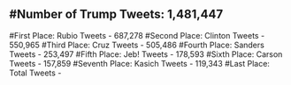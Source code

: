 #Number of Trump Tweets: 1,481,447
---
#First Place: Rubio Tweets - 687,278
#Second Place: Clinton Tweets - 550,965
#Third Place: Cruz Tweets - 505,486
#Fourth Place: Sanders Tweets - 253,497
#Fifth Place: Jeb! Tweets - 178,593
#Sixth Place: Carson Tweets - 157,859
#Seventh Place: Kasich Tweets - 119,343
#Last Place: Total Tweets -  

